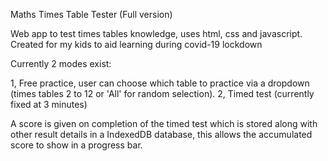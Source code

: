 Maths Times Table Tester (Full version)

Web app to test times tables knowledge, uses html, css and javascript.
Created for my kids to aid learning during covid-19 lockdown

Currently 2 modes exist:

1, Free practice, user can choose which table to practice via a dropdown (times tables 2 to 12 or 'All' for random selection).
2, Timed test (currently fixed at 3 minutes)

A score is given on completion of the timed test which is stored along with other result details in a IndexedDB database, this allows the accumulated score to show in a progress bar.
